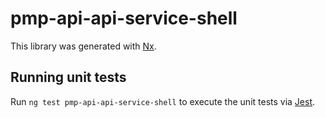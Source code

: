 # pmp-api-api-service-shell

This library was generated with [Nx](https://nx.dev).

## Running unit tests

Run `ng test pmp-api-api-service-shell` to execute the unit tests via [Jest](https://jestjs.io).
